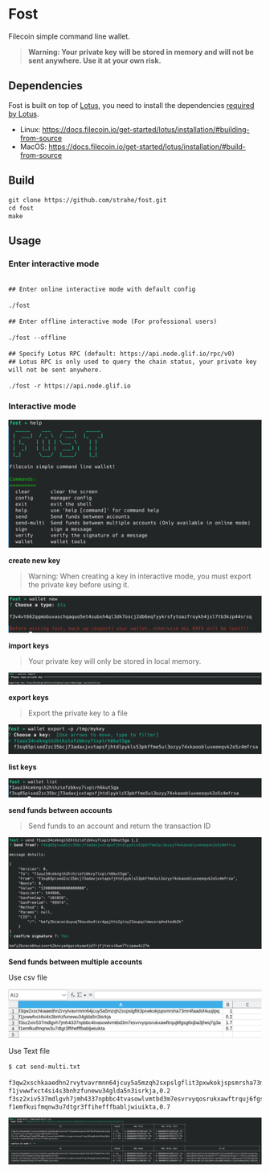 # Fost
Filecoin simple command line wallet.

> **Warning: Your private key will be stored in memory and will not be sent anywhere.
Use it at your own risk.**

## Dependencies

Fost is built on top of [Lotus](https://github.com/filecoin-project/lotus), you need to install the dependencies [required by Lotus](https://github.com/filecoin-project/lotus#basic-build-instructions).

* Linux: https://docs.filecoin.io/get-started/lotus/installation/#building-from-source
* MacOS: https://docs.filecoin.io/get-started/lotus/installation/#build-from-source

## Build

```shell
git clone https://github.com/strahe/fost.git
cd fost
make
```

## Usage

### Enter interactive mode

```shell

## Enter online interactive mode with default config

./fost 

## Enter offline interactive mode (For professional users)

./fost --offline

## Specify Lotus RPC (default: https://api.node.glif.io/rpc/v0)
## Lotus RPC is only used to query the chain status, your private key will not be sent anywhere.

./fost -r https://api.node.glif.io
```

### Interactive mode

![help](assets/help.png)

**create new key**
> Warning: When creating a key in interactive mode, you must export the private key before using it.

![new key](assets/new-key.png)

**import keys**
> Your private key will only be stored in local memory.

![import key](assets/import-key.png)

**export keys**
> Export the private key to a file

![export key](assets/export-key.png)

**list keys**

![wallet-list](assets/wallet-list.png)

**send funds between accounts**
> Send funds to an account and return the transaction ID

![send](assets/send.png)

**Send funds between multiple accounts**

Use csv file

![img.png](assets/send-multi-csv.png)

Use Text file

```shell
$ cat send-multi.txt
 
f3qw2xschkaaedhn2rvytvavrmnn64jcuy5a5mzqh2sxpslgflit3pxwkokjspsmrsha73mr4faadsf4uujtpq,1
f1jvwwfxct4si4s3bnhzfunewu34glda5n3isrkja,0.2
f3sz2xiv537mdlgvh7jmh4337npbbc4tvasowlvmtbd3m7esvrvyqosrukxawftrquj6fgsg6xjba3jheq7g3a,1.7
f1emfkuifmqnw3u7dtgr3ffihefffbabljwiuikta,0.7
```

![send-multi](assets/send-multi.png)
